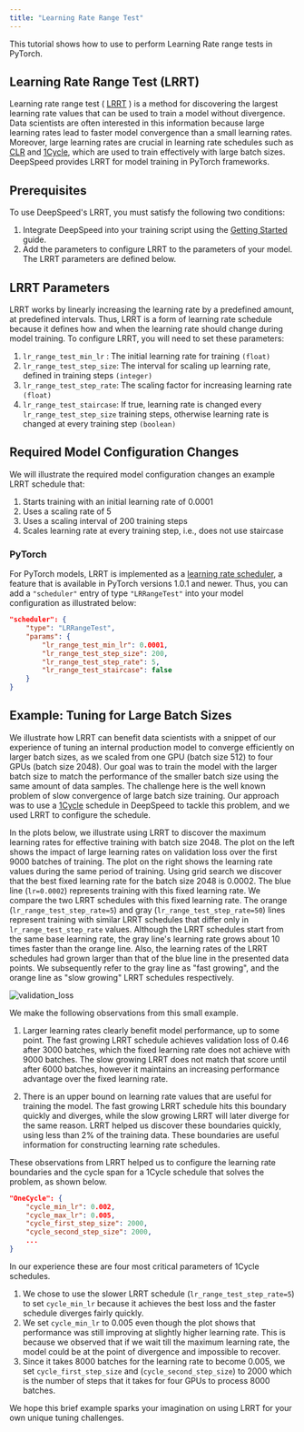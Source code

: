```yaml
---
title: "Learning Rate Range Test"
---
```

This tutorial shows how to use to perform Learning Rate range tests in PyTorch.

## Learning Rate Range Test (LRRT)

Learning rate range test ( [LRRT](https://arxiv.org/abs/1803.09820) ) is a
method for discovering the largest learning rate values that can be used to
train a model without divergence. Data scientists are often interested in this
information because  large learning rates lead to faster model convergence than
a small learning rates.  Moreover, large learning rates are crucial in learning
rate schedules such as [CLR](https://arxiv.org/abs/1506.01186)  and
[1Cycle](https://arxiv.org/abs/1803.09820), which are used to train effectively
with large batch sizes. DeepSpeed provides LRRT for model training in PyTorch
frameworks.

## Prerequisites

To use DeepSpeed's LRRT, you must satisfy the following two conditions:

1. Integrate DeepSpeed into your training script using the [Getting
Started](https://www.deepspeed.ai/getting-started/) guide.
2. Add the parameters to configure LRRT to the parameters of your model. The
LRRT parameters are defined below.

## LRRT Parameters

LRRT works by linearly increasing the learning rate by a predefined amount, at
predefined intervals. Thus, LRRT is a form of learning rate schedule because it
defines how and when the learning rate should change during model training.  To
configure LRRT, you will need to set these parameters:

1. `lr_range_test_min_lr` : The initial learning rate for training `(float)`
2. `lr_range_test_step_size`: The interval for scaling up learning rate,
defined in training steps `(integer)`
3. `lr_range_test_step_rate`: The scaling factor for increasing learning rate
`(float)`
4. `lr_range_test_staircase`: If true, learning rate is changed every
`lr_range_test_step_size` training steps, otherwise learning rate is changed at
every training step `(boolean)`

## Required Model Configuration Changes

We will illustrate the required model configuration changes an example LRRT
schedule that:

1. Starts training with an initial learning rate of 0.0001
2. Uses a scaling rate of 5
3. Uses a scaling interval of 200 training steps
4. Scales learning rate at every training step, i.e., does not use staircase

### PyTorch

For PyTorch models, LRRT is implemented as a [learning rate
scheduler](https://pytorch.org/docs/stable/_modules/torch/optim/lr_scheduler.html),
a feature that is available in PyTorch versions 1.0.1 and newer. Thus, you can
add a `"scheduler"` entry of type `"LRRangeTest"` into your model configuration
as illustrated below:

```json
"scheduler": {
    "type": "LRRangeTest",
    "params": {
        "lr_range_test_min_lr": 0.0001,
        "lr_range_test_step_size": 200,
        "lr_range_test_step_rate": 5,
        "lr_range_test_staircase": false
    }
}
```


## Example: Tuning for Large Batch Sizes

We illustrate how LRRT can benefit data scientists with a snippet of our
experience of tuning an internal production model to converge efficiently on
larger batch sizes, as we scaled from one GPU (batch size 512) to four GPUs
(batch size 2048). Our goal was to train the model with the larger batch size
to match the performance of the smaller batch size using the same amount of
data samples. The challenge here is the well known problem of slow convergence
of large batch size training. Our approach was to use a
[1Cycle](https://www.deepspeed.ai/tutorials/1Cycle/) schedule in DeepSpeed to tackle
this problem, and we used LRRT to configure the schedule.

In the plots below, we illustrate using LRRT to discover the maximum learning
rates for effective training with batch size 2048. The plot on the left shows
the impact of large learning rates on validation loss over the first 9000
batches of training. The plot on the right shows the learning rate values
during the same period of training.  Using grid search we discover that the
best fixed learning rate for the batch size 2048 is 0.0002. The blue line
(`lr=0.0002`) represents training with this fixed learning rate. We compare the
two LRRT schedules with this fixed learning rate. The orange
(`lr_range_test_step_rate=5`) and gray (`lr_range_test_step_rate=50`) lines
represent training with similar LRRT schedules that differ only in
`lr_range_test_step_rate` values. Although the LRRT schedules start from the
same base learning rate, the gray line's learning rate grows about 10 times
faster than the orange line. Also, the learning rates of the LRRT schedules had
grown larger than that of the blue line in the presented data points. We
subsequently refer to the gray line as "fast growing", and the orange line as
"slow growing" LRRT schedules respectively.

![validation_loss](https://www.deepspeed.ai/assets/images/loss_and_lr.png)

We make the following observations from this small example.

1. Larger learning rates clearly benefit model performance, up to some point.
The fast growing LRRT schedule achieves validation loss of 0.46 after 3000
batches, which the fixed learning rate does not achieve with 9000 batches. The
slow growing LRRT does not match that score until after 6000 batches, however
it maintains an increasing performance advantage over the fixed learning rate.

2. There is an upper bound on learning rate values that are useful for training
the model. The fast growing LRRT schedule hits this boundary quickly and
diverges, while the slow growing LRRT will later diverge for the same reason.
LRRT helped us discover these boundaries quickly,  using less than 2% of the
training data. These boundaries are useful information for constructing
learning rate schedules.

These observations from LRRT helped us to configure the learning rate
boundaries and the cycle span for a 1Cycle schedule that solves the problem, as
shown below.

```json
"OneCycle": {
    "cycle_min_lr": 0.002,
    "cycle_max_lr": 0.005,
    "cycle_first_step_size": 2000,
    "cycle_second_step_size": 2000,
    ...
}
```

In our experience these are four most critical parameters of 1Cycle schedules.

1. We chose to use the slower LRRT schedule (`lr_range_test_step_rate=5`) to
set `cycle_min_lr` because it achieves the best loss and the faster schedule
diverges fairly quickly.
2. We set `cycle_min_lr` to 0.005 even though the plot shows that performance
was still improving at slightly higher learning rate. This is because we
observed that if we wait till the maximum learning rate, the model could be at
the point of divergence and impossible to recover.
3. Since it takes 8000 batches for the learning rate to become 0.005, we set
`cycle_first_step_size` and (`cycle_second_step_size`) to 2000 which is the
number of steps that it takes for four GPUs to process 8000 batches.

We hope this brief example sparks your imagination on using LRRT for your own
unique tuning challenges.
